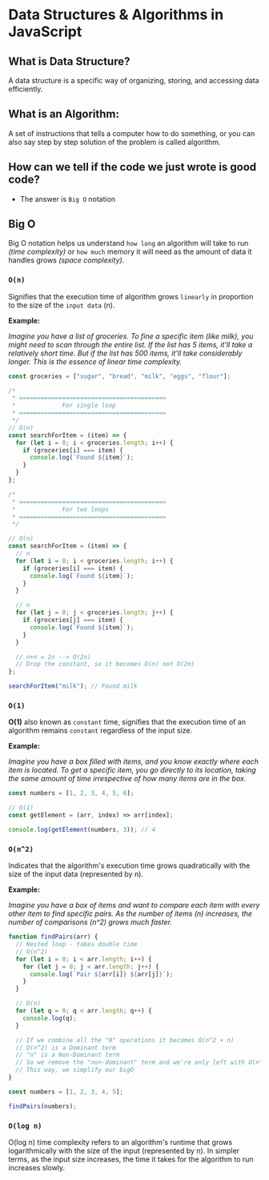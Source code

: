 # Data Structures & Algorithms in JavaScript

## What is Data Structure?

A data structure is a specific way of organizing, storing, and accessing data efficiently.

## What is an Algorithm:

A set of instructions that tells a computer how to do something, or you
can also say step by step solution of the problem is called algorithm.

## How can we tell if the code we just wrote is good code?

- The answer is `Big O` notation

## Big O

Big O notation helps us understand `how long` an algorithm will take to run _(time complexity)_ or `how much` memory it will need as the amount of data it handles grows _(space complexity)_.

### `O(n)`

Signifies that the execution time of algorithm grows `linearly` in proportion to the size of the `input data` (n).

**Example:**

_Imagine you have a list of groceries. To fine a specific item (like milk), you might need to scan through the entire list. If the list has 5 items, it'll take a relatively short time. But if the list has 500 items, it'll take considerably longer. This is the essence of linear time complexity._

```javascript
const groceries = ["sugar", "bread", "milk", "eggs", "flour"];

/*
 * =========================================
 *             For single loop
 * =========================================
 */
// O(n)
const searchForItem = (item) => {
  for (let i = 0; i < groceries.length; i++) {
    if (groceries[i] === item) {
      console.log(`Found ${item}`);
    }
  }
};

/*
 * =========================================
 *             For two loops
 * =========================================
 */

// O(n)
const searchForItem = (item) => {
  // n
  for (let i = 0; i < groceries.length; i++) {
    if (groceries[i] === item) {
      console.log(`Found ${item}`);
    }
  }

  // n
  for (let j = 0; j < groceries.length; j++) {
    if (groceries[j] === item) {
      console.log(`Found ${item}`);
    }
  }

  // n+n = 2n --> O(2n)
  // Drop the constant, so it becomes O(n) not O(2n)
};

searchForItem("milk"); // Found milk
```

### `O(1)`

**O(1)** also known as `constant` time, signifies that the execution time of an algorithm remains `constant` regardless of the input size.

**Example:**

_Imagine you have a box filled with items, and you know exactly where each item is located. To get a specific item, you go directly to its location, taking the same amount of time irrespective of how many items are in the box._

```javascript
const numbers = [1, 2, 3, 4, 5, 6];

// O(1)
const getElement = (arr, index) => arr[index];

console.log(getElement(numbers, 3)); // 4
```

### `O(n^2)`

Indicates that the algorithm's execution time grows quadratically with the size of the input data (represented by n).

**Example:**

_Imagine you have a box of items and want to compare each item with every other item to find specific pairs. As the number of items (n) increases, the number of comparisons (n^2) grows much faster._

```javascript
function findPairs(arr) {
  // Nested loop - takes double time
  // O(n^2)
  for (let i = 0; i < arr.length; i++) {
    for (let j = 0; j < arr.length; j++) {
      console.log(`Pair ${arr[i]} ${arr[j]}`);
    }
  }

  // O(n)
  for (let q = 0; q < arr.length; q++) {
    console.log(q);
  }

  // If we combine all the "0" operations it becomes O(n^2 + n)
  // O(n^2) is a Dominant term
  // "n" is a Non-Dominant term
  // So we remove the "non-dominant" term and we're only left with O(n^2)
  // This way, we simplify our bigO
}

const numbers = [1, 2, 3, 4, 5];

findPairs(numbers);
```

### `O(log n)`

O(log n) time complexity refers to an algorithm's runtime that grows logarithmically with the size of the input (represented by n). In simpler terms, as the input size increases, the time it takes for the algorithm to run increases slowly.
